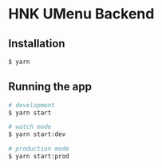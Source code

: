 # HNK UMenu Backend

## Installation

```bash
$ yarn
```

## Running the app

```bash
# development
$ yarn start

# watch mode
$ yarn start:dev

# production mode
$ yarn start:prod
```
